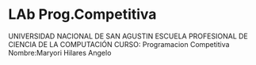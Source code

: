 # LAb Prog.Competitiva
UNIVERSIDAD NACIONAL DE SAN AGUSTIN
ESCUELA PROFESIONAL DE CIENCIA DE LA COMPUTACIÓN
CURSO: Programacion Competitiva
Nombre:Maryori Hilares Angelo
